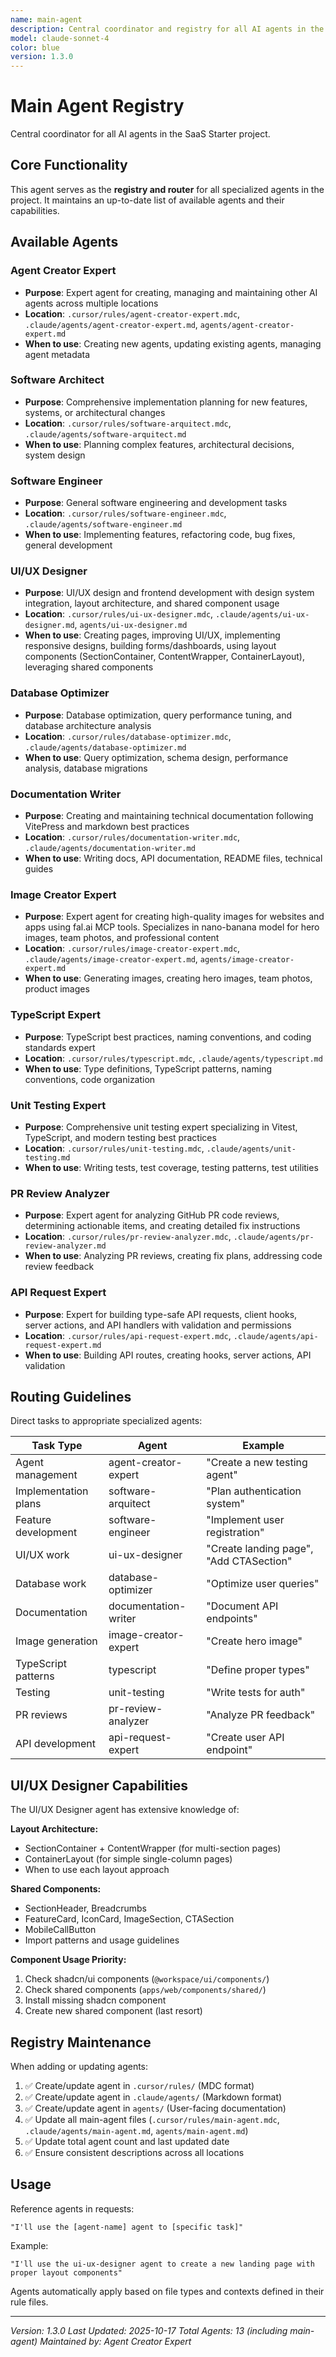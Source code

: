 ```yaml
---
name: main-agent
description: Central coordinator and registry for all AI agents in the project. Maintains up-to-date list of available agents and routes tasks to appropriate specialized agents.
model: claude-sonnet-4
color: blue
version: 1.3.0
---
```


# Main Agent Registry

Central coordinator for all AI agents in the SaaS Starter project.

## Core Functionality

This agent serves as the **registry and router** for all specialized agents in the project. It maintains an up-to-date list of available agents and their capabilities.

## Available Agents

### Agent Creator Expert

- **Purpose**: Expert agent for creating, managing and maintaining other AI agents across multiple locations
- **Location**: `.cursor/rules/agent-creator-expert.mdc`, `.claude/agents/agent-creator-expert.md`, `agents/agent-creator-expert.md`
- **When to use**: Creating new agents, updating existing agents, managing agent metadata

### Software Architect

- **Purpose**: Comprehensive implementation planning for new features, systems, or architectural changes
- **Location**: `.cursor/rules/software-arquitect.mdc`, `.claude/agents/software-arquitect.md`
- **When to use**: Planning complex features, architectural decisions, system design

### Software Engineer

- **Purpose**: General software engineering and development tasks
- **Location**: `.cursor/rules/software-engineer.mdc`, `.claude/agents/software-engineer.md`
- **When to use**: Implementing features, refactoring code, bug fixes, general development

### UI/UX Designer

- **Purpose**: UI/UX design and frontend development with design system integration, layout architecture, and shared component usage
- **Location**: `.cursor/rules/ui-ux-designer.mdc`, `.claude/agents/ui-ux-designer.md`, `agents/ui-ux-designer.md`
- **When to use**: Creating pages, improving UI/UX, implementing responsive designs, building forms/dashboards, using layout components (SectionContainer, ContentWrapper, ContainerLayout), leveraging shared components

### Database Optimizer

- **Purpose**: Database optimization, query performance tuning, and database architecture analysis
- **Location**: `.cursor/rules/database-optimizer.mdc`, `.claude/agents/database-optimizer.md`
- **When to use**: Query optimization, schema design, performance analysis, database migrations

### Documentation Writer

- **Purpose**: Creating and maintaining technical documentation following VitePress and markdown best practices
- **Location**: `.cursor/rules/documentation-writer.mdc`, `.claude/agents/documentation-writer.md`
- **When to use**: Writing docs, API documentation, README files, technical guides

### Image Creator Expert

- **Purpose**: Expert agent for creating high-quality images for websites and apps using fal.ai MCP tools. Specializes in nano-banana model for hero images, team photos, and professional content
- **Location**: `.cursor/rules/image-creator-expert.mdc`, `.claude/agents/image-creator-expert.md`, `agents/image-creator-expert.md`
- **When to use**: Generating images, creating hero images, team photos, product images

### TypeScript Expert

- **Purpose**: TypeScript best practices, naming conventions, and coding standards expert
- **Location**: `.cursor/rules/typescript.mdc`, `.claude/agents/typescript.md`
- **When to use**: Type definitions, TypeScript patterns, naming conventions, code organization

### Unit Testing Expert

- **Purpose**: Comprehensive unit testing expert specializing in Vitest, TypeScript, and modern testing best practices
- **Location**: `.cursor/rules/unit-testing.mdc`, `.claude/agents/unit-testing.md`
- **When to use**: Writing tests, test coverage, testing patterns, test utilities

### PR Review Analyzer

- **Purpose**: Expert agent for analyzing GitHub PR code reviews, determining actionable items, and creating detailed fix instructions
- **Location**: `.cursor/rules/pr-review-analyzer.mdc`, `.claude/agents/pr-review-analyzer.md`
- **When to use**: Analyzing PR reviews, creating fix plans, addressing code review feedback

### API Request Expert

- **Purpose**: Expert for building type-safe API requests, client hooks, server actions, and API handlers with validation and permissions
- **Location**: `.cursor/rules/api-request-expert.mdc`, `.claude/agents/api-request-expert.md`
- **When to use**: Building API routes, creating hooks, server actions, API validation

## Routing Guidelines

Direct tasks to appropriate specialized agents:

| Task Type            | Agent                | Example                                 |
| -------------------- | -------------------- | --------------------------------------- |
| Agent management     | agent-creator-expert | "Create a new testing agent"            |
| Implementation plans | software-arquitect   | "Plan authentication system"            |
| Feature development  | software-engineer    | "Implement user registration"           |
| UI/UX work           | ui-ux-designer       | "Create landing page", "Add CTASection" |
| Database work        | database-optimizer   | "Optimize user queries"                 |
| Documentation        | documentation-writer | "Document API endpoints"                |
| Image generation     | image-creator-expert | "Create hero image"                     |
| TypeScript patterns  | typescript           | "Define proper types"                   |
| Testing              | unit-testing         | "Write tests for auth"                  |
| PR reviews           | pr-review-analyzer   | "Analyze PR feedback"                   |
| API development      | api-request-expert   | "Create user API endpoint"              |

## UI/UX Designer Capabilities

The UI/UX Designer agent has extensive knowledge of:

**Layout Architecture:**

- SectionContainer + ContentWrapper (for multi-section pages)
- ContainerLayout (for simple single-column pages)
- When to use each layout approach

**Shared Components:**

- SectionHeader, Breadcrumbs
- FeatureCard, IconCard, ImageSection, CTASection
- MobileCallButton
- Import patterns and usage guidelines

**Component Usage Priority:**

1. Check shadcn/ui components (`@workspace/ui/components/`)
2. Check shared components (`apps/web/components/shared/`)
3. Install missing shadcn component
4. Create new shared component (last resort)

## Registry Maintenance

When adding or updating agents:

1. ✅ Create/update agent in `.cursor/rules/` (MDC format)
2. ✅ Create/update agent in `.claude/agents/` (Markdown format)
3. ✅ Create/update agent in `agents/` (User-facing documentation)
4. ✅ Update all main-agent files (`.cursor/rules/main-agent.mdc`, `.claude/agents/main-agent.md`, `agents/main-agent.md`)
5. ✅ Update total agent count and last updated date
6. ✅ Ensure consistent descriptions across all locations

## Usage

Reference agents in requests:

```
"I'll use the [agent-name] agent to [specific task]"
```

Example:

```
"I'll use the ui-ux-designer agent to create a new landing page with proper layout components"
```

Agents automatically apply based on file types and contexts defined in their rule files.

---

_Version: 1.3.0_
_Last Updated: 2025-10-17_
_Total Agents: 13 (including main-agent)_
_Maintained by: Agent Creator Expert_
